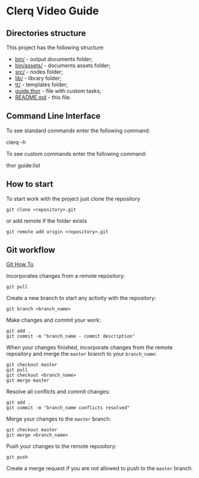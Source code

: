 # Clerq Video Guide

## Directories structure

This project has the following structure:

* [bin/](bin/) - output documents folder;
* [bin/assets/](bin/assets/) - documents assets folder;
* [src/](src/) - nodes folder;
* [lib/](lib/) - library folder;
* [tt/](tt/) - templates folder;
* [guide.thor](guide.thor) - file with custom  tasks;
* [README.md](README.md) - this file.

## Command Line Interface

To see standard commands enter the following command:

   clerq -h

To see custom commands enter the following command:

   thor guide:list

## How to start

To start work with the project just clone the repository

    git clone <repository>.git

or add remote if the folder exists

    git remote add origin <repository>.git

## Git workflow

[Git How To](https://githowto.com/)

Incorporates changes from a remote repository:

    git pull

Create a new branch to start any activity with the repository:

    git branch <branch_name>

Make changes and commit your work:

    git add .
    git commit -m "branch_name - commit description"

When your changes finished, incorporate changes from the remote repository and merge the `master` branch to your `branch_name`:

    git checkout master
    git pull
    git checkout <branch_name>
    git merge master

Resolve all conflicts and commit changes:

    git add .
    git commit -m "branch_name conflicts resolved"

Merge your changes to the `master` branch:

    git checkout master
    git merge <branch_name>

Push your changes to the remote repository:

    git push

Create a merge request if you are not allowed to push to the `master` branch.
